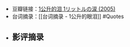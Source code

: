 - 豆瓣链接：[1公升的泪 1リットルの涙 (2005)](https://movie.douban.com/subject/1436900/)
- 台词摘录：[[台词摘录 - 1公升的眼泪]] #Quotes
- 影评摘录
	-